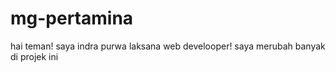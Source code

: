 # mg-pertamina

hai teman!
saya indra purwa laksana web develooper!
saya merubah banyak di projek ini
